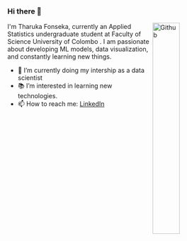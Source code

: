### Hi there 👋

<img width="35%" align="right" alt="Github" src="https://github.com/tharuka7/tharuka7/assets/60395300/84e4848f-bdbe-47bf-8da2-d2ee34509bba" />

I'm Tharuka Fonseka, currently an Applied Statistics undergraduate student at Faculty of Science University of Colombo . I am passionate about developing ML models, data visualization, and constantly learning new things.

- 🔭 I’m currently doing my intership as a data scientist
- 📚 I’m interested in learning new technologies.
- 📫 How to reach me: [LinkedIn](https://www.linkedin.com/in/tharuka-fonseka/)
